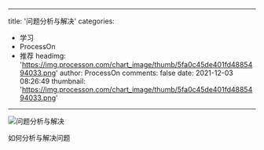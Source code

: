 
---
title: '问题分析与解决'
categories: 
 - 学习
 - ProcessOn
 - 推荐
headimg: 'https://img.processon.com/chart_image/thumb/5fa0c45de401fd4885494033.png'
author: ProcessOn
comments: false
date: 2021-12-03 08:26:49
thumbnail: 'https://img.processon.com/chart_image/thumb/5fa0c45de401fd4885494033.png'
---

<div>   
<img class="thumb" alt="问题分析与解决" src="https://img.processon.com/chart_image/thumb/5fa0c45de401fd4885494033.png" referrerpolicy="no-referrer">
<p>如何分析与解决问题</p>  
</div>
            